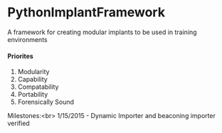 # PythonImplantFramework
A framework for creating modular implants to be used in training environments

<h4>Priorites</h4>
<ol>
<li>Modularity</li>
<li>Capability</li>
<li>Compatability</li>
<li>Portability</li>
<li>Forensically Sound</li>
</ol>

Milestones:<br\>
1/15/2015 - Dynamic Importer and beaconing importer verified
